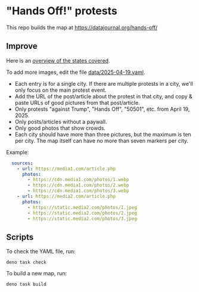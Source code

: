 # "Hands Off!" protests

This repo builds the map at https://datajournal.org/hands-off/

## Improve

Here is an [overview of the states covered](https://datajournal.org/hands-off/status.html).

To add more images, edit the file [data/2025-04-19.yaml](https://github.com/datajournal-org/hands-off/blob/main/data/2025-04-19.yaml).

-  Each entry is for a single city. If there are multiple protests in a city, we'll only focus on the main protest event.
-  Add the URL of the post/article about the protest in that city, and copy & paste URLs of good pictures from that post/article.
-  Only protests "against Trump", "Hands Off", "50501", etc. from April 19, 2025.
-  Only posts/articles without a paywall.
-  Only good photos that show crowds.
-  Each city should have more than three pictures, but the maximum is ten per city. The map itself can have no more than seven markers per city.

Example:

```yaml
  sources:
    - url: https://media1.com/article.php
      photos:
        - https://cdn.media1.com/photos/1.webp
        - https://cdn.media1.com/photos/2.webp
        - https://cdn.media1.com/photos/3.webp
    - url: https://media2.com/article.php
      photos:
        - https://static.media2.com/photos/1.jpeg
        - https://static.media2.com/photos/2.jpeg
        - https://static.media2.com/photos/3.jpeg
```

## Scripts

To check the YAML file, run:
```shell
deno task check
```

To build a new map, run:
```shell
deno task build
```

